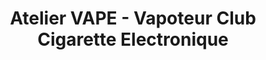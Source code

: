 ---
title: "Atelier VAPE - Vapoteur Club Cigarette Electronique"
url: /etaples/atelier-vape-vapoteur-club-cigarette-electronique/
shop: e-cigarette
---